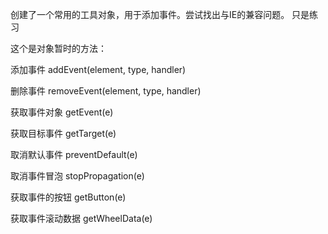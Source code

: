 创建了一个常用的工具对象，用于添加事件。尝试找出与IE的兼容问题。  只是练习

这个是对象暂时的方法：

添加事件
addEvent(element, type, handler)

删除事件
removeEvent(element, type, handler)

获取事件对象
getEvent(e)

获取目标事件
getTarget(e)

取消默认事件
preventDefault(e)

取消事件冒泡
stopPropagation(e)

获取事件的按钮
getButton(e)

获取事件滚动数据
getWheelData(e)

